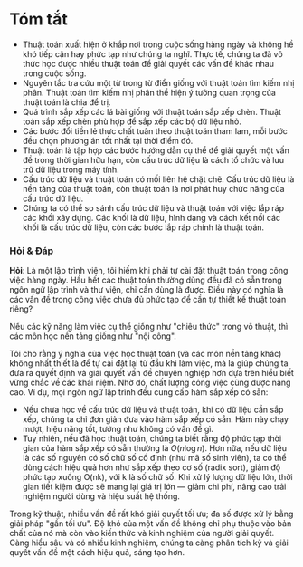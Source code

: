 # Tóm tắt

- Thuật toán xuất hiện ở khắp nơi trong cuộc sống hàng ngày và không hề khó tiếp cận hay phức tạp như chúng ta nghĩ. Thực tế, chúng ta đã vô thức học được nhiều thuật toán để giải quyết các vấn đề khác nhau trong cuộc sống.
- Nguyên tắc tra cứu một từ trong từ điển giống với thuật toán tìm kiếm nhị phân. Thuật toán tìm kiếm nhị phân thể hiện ý tưởng quan trọng của thuật toán là chia để trị.
- Quá trình sắp xếp các lá bài giống với thuật toán sắp xếp chèn. Thuật toán sắp xếp chèn phù hợp để sắp xếp các bộ dữ liệu nhỏ.
- Các bước đổi tiền lẻ thực chất tuân theo thuật toán tham lam, mỗi bước đều chọn phương án tốt nhất tại thời điểm đó.
- Thuật toán là tập hợp các bước hướng dẫn cụ thể để giải quyết một vấn đề trong thời gian hữu hạn, còn cấu trúc dữ liệu là cách tổ chức và lưu trữ dữ liệu trong máy tính.
- Cấu trúc dữ liệu và thuật toán có mối liên hệ chặt chẽ. Cấu trúc dữ liệu là nền tảng của thuật toán, còn thuật toán là nơi phát huy chức năng của cấu trúc dữ liệu.
- Chúng ta có thể so sánh cấu trúc dữ liệu và thuật toán với việc lắp ráp các khối xây dựng. Các khối là dữ liệu, hình dạng và cách kết nối các khối là cấu trúc dữ liệu, còn các bước lắp ráp chính là thuật toán.

### Hỏi & Đáp

**Hỏi**: Là một lập trình viên, tôi hiếm khi phải tự cài đặt thuật toán trong công việc hàng ngày. Hầu hết các thuật toán thường dùng đều đã có sẵn trong ngôn ngữ lập trình và thư viện, chỉ cần dùng là được. Điều này có nghĩa là các vấn đề trong công việc chưa đủ phức tạp để cần tự thiết kế thuật toán riêng?

Nếu các kỹ năng làm việc cụ thể giống như "chiêu thức" trong võ thuật, thì các môn học nền tảng giống như "nội công".

Tôi cho rằng ý nghĩa của việc học thuật toán (và các môn nền tảng khác) không nhất thiết là để tự cài đặt lại từ đầu khi làm việc, mà là giúp chúng ta đưa ra quyết định và giải quyết vấn đề chuyên nghiệp hơn dựa trên hiểu biết vững chắc về các khái niệm. Nhờ đó, chất lượng công việc cũng được nâng cao. Ví dụ, mọi ngôn ngữ lập trình đều cung cấp hàm sắp xếp có sẵn:

- Nếu chưa học về cấu trúc dữ liệu và thuật toán, khi có dữ liệu cần sắp xếp, chúng ta chỉ đơn giản đưa vào hàm sắp xếp có sẵn. Hàm này chạy mượt, hiệu năng tốt, tưởng như không có vấn đề gì.
- Tuy nhiên, nếu đã học thuật toán, chúng ta biết rằng độ phức tạp thời gian của hàm sắp xếp có sẵn thường là $O(n \log n)$. Hơn nữa, nếu dữ liệu là các số nguyên có số chữ số cố định (như mã số sinh viên), ta có thể dùng cách hiệu quả hơn như sắp xếp theo cơ số (radix sort), giảm độ phức tạp xuống O(nk), với k là số chữ số. Khi xử lý lượng dữ liệu lớn, thời gian tiết kiệm được sẽ mang lại giá trị lớn — giảm chi phí, nâng cao trải nghiệm người dùng và hiệu suất hệ thống.

Trong kỹ thuật, nhiều vấn đề rất khó giải quyết tối ưu; đa số được xử lý bằng giải pháp "gần tối ưu". Độ khó của một vấn đề không chỉ phụ thuộc vào bản chất của nó mà còn vào kiến thức và kinh nghiệm của người giải quyết. Càng hiểu sâu và có nhiều kinh nghiệm, chúng ta càng phân tích kỹ và giải quyết vấn đề một cách hiệu quả, sáng tạo hơn.

